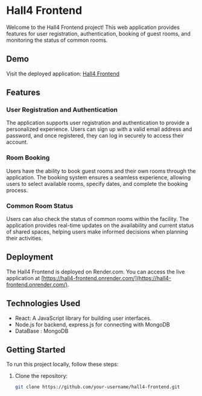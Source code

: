# Hall4 Frontend

Welcome to the Hall4 Frontend project! This web application provides features for user registration, authentication, booking of guest rooms, and monitoring the status of common rooms.

## Demo

Visit the deployed application: [Hall4 Frontend](https://hall4-frontend.onrender.com/)

## Features

### User Registration and Authentication

The application supports user registration and authentication to provide a personalized experience. Users can sign up with a valid email address and password, and once registered, they can log in securely to access their account.

### Room Booking

Users have the ability to book guest rooms and their own rooms through the application. The booking system ensures a seamless experience, allowing users to select available rooms, specify dates, and complete the booking process.

### Common Room Status

Users can also check the status of common rooms within the facility. The application provides real-time updates on the availability and current status of shared spaces, helping users make informed decisions when planning their activities.

## Deployment

The Hall4 Frontend is deployed on Render.com. You can access the live application at [https://hall4-frontend.onrender.com/](https://hall4-frontend.onrender.com/).

## Technologies Used

- React: A JavaScript library for building user interfaces.
- Node.js for backend, express.js for connecting with MongoDB
- DataBase : MongoDB

## Getting Started

To run this project locally, follow these steps:

1. Clone the repository:

   ```bash
   git clone https://github.com/your-username/hall4-frontend.git
